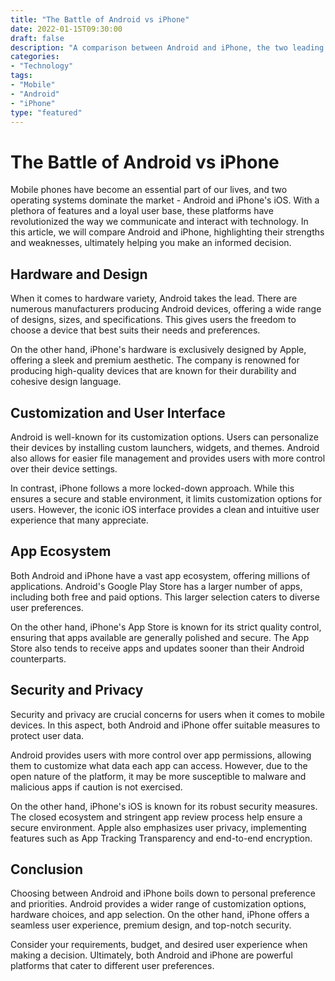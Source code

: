```yaml
---
title: "The Battle of Android vs iPhone"
date: 2022-01-15T09:30:00
draft: false
description: "A comparison between Android and iPhone, the two leading mobile operating systems."
categories:
- "Technology"
tags:
- "Mobile"
- "Android"
- "iPhone"
type: "featured"
---
```


# The Battle of Android vs iPhone

Mobile phones have become an essential part of our lives, and two operating systems dominate the market - Android and iPhone's iOS. With a plethora of features and a loyal user base, these platforms have revolutionized the way we communicate and interact with technology. In this article, we will compare Android and iPhone, highlighting their strengths and weaknesses, ultimately helping you make an informed decision.

## Hardware and Design

When it comes to hardware variety, Android takes the lead. There are numerous manufacturers producing Android devices, offering a wide range of designs, sizes, and specifications. This gives users the freedom to choose a device that best suits their needs and preferences.

On the other hand, iPhone's hardware is exclusively designed by Apple, offering a sleek and premium aesthetic. The company is renowned for producing high-quality devices that are known for their durability and cohesive design language.

## Customization and User Interface

Android is well-known for its customization options. Users can personalize their devices by installing custom launchers, widgets, and themes. Android also allows for easier file management and provides users with more control over their device settings.

In contrast, iPhone follows a more locked-down approach. While this ensures a secure and stable environment, it limits customization options for users. However, the iconic iOS interface provides a clean and intuitive user experience that many appreciate.

## App Ecosystem

Both Android and iPhone have a vast app ecosystem, offering millions of applications. Android's Google Play Store has a larger number of apps, including both free and paid options. This larger selection caters to diverse user preferences.

On the other hand, iPhone's App Store is known for its strict quality control, ensuring that apps available are generally polished and secure. The App Store also tends to receive apps and updates sooner than their Android counterparts.

## Security and Privacy

Security and privacy are crucial concerns for users when it comes to mobile devices. In this aspect, both Android and iPhone offer suitable measures to protect user data.

Android provides users with more control over app permissions, allowing them to customize what data each app can access. However, due to the open nature of the platform, it may be more susceptible to malware and malicious apps if caution is not exercised.

On the other hand, iPhone's iOS is known for its robust security measures. The closed ecosystem and stringent app review process help ensure a secure environment. Apple also emphasizes user privacy, implementing features such as App Tracking Transparency and end-to-end encryption.

## Conclusion

Choosing between Android and iPhone boils down to personal preference and priorities. Android provides a wider range of customization options, hardware choices, and app selection. On the other hand, iPhone offers a seamless user experience, premium design, and top-notch security.

Consider your requirements, budget, and desired user experience when making a decision. Ultimately, both Android and iPhone are powerful platforms that cater to different user preferences.
